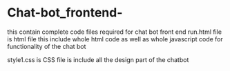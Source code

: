 # Chat-bot_frontend-
this contain  complete code files required for chat bot front end 
run.html file is html file  this include whole  html code as well as whole javascript code for functionality of the chat bot 


style1.css is  CSS file is include all the design part of the chatbot


